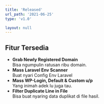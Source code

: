```yaml
---
title: 'Released'
url_path: '2021-06-25'
type: 'v1.0'

layout: null
---
```


## Fitur Tersedia

- **Grab Newly Registered Domain**<br />
Bisa ngumpulin ratusan ribu domain.
- **Mass Laravel Env Scanner**<br />
Buat nyari Config Env Laravel 
- **Mass WP-Login, Default & Custom u/p**<br />
Yang inimah adek lu juga tau.
- **Filter Duplicate Line in File**<br />
Bisa buat nyaring data duplikat di file hasil.
